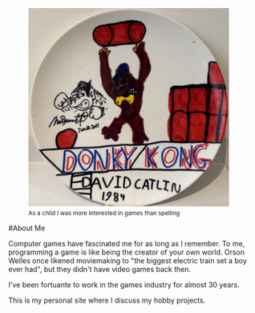 
<figure>
    <img title="" src="donkykong.jpg" alt="" data-align="center" width="400">
  	<figcaption><small>As a chlid I was more interested in games than spelling</small></figcaption>
</figure>

#About Me

Computer games have fascinated me for as long as I remember. To me, programming a game is like being the creator of your own world. Orson Welles once likened moviemaking to "the biggest electric train set a boy ever had", but they didn't have video games back then. 

I've been fortuante to work in the games industry for almost 30 years.

This is my personal site where I discuss my hobby projects.
